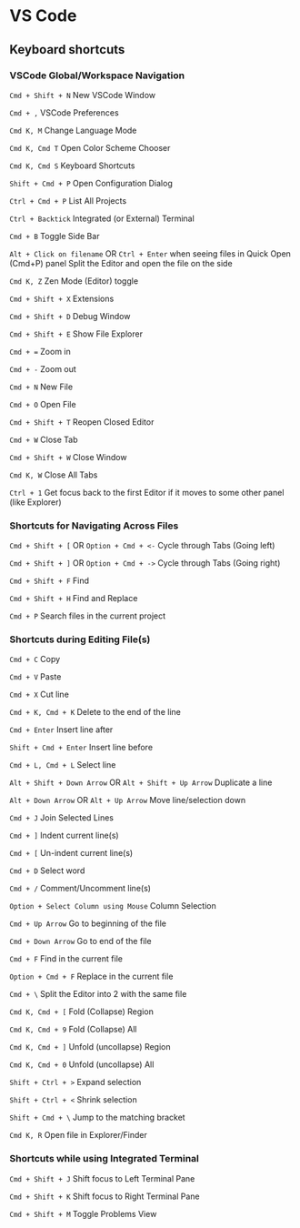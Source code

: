 # VS Code

## Keyboard shortcuts

### VSCode Global/Workspace Navigation

`Cmd + Shift + N`
New VSCode Window

`Cmd + ,`
VSCode Preferences

`Cmd K, M`
Change Language Mode

`Cmd K, Cmd T`
Open Color Scheme Chooser

`Cmd K, Cmd S`
Keyboard Shortcuts

`Shift + Cmd + P`
Open Configuration Dialog

`Ctrl + Cmd + P`
List All Projects

`Ctrl + Backtick`
Integrated (or External) Terminal

`Cmd + B`
Toggle Side Bar

`Alt + Click on filename` OR
`Ctrl + Enter` when seeing files in Quick Open (Cmd+P) panel
Split the Editor and open the file on the side

`Cmd K, Z`
Zen Mode (Editor) toggle

`Cmd + Shift + X`
Extensions

`Cmd + Shift + D`
Debug Window

`Cmd + Shift + E`
Show File Explorer

`Cmd + =`
Zoom in

`Cmd + -`
Zoom out

`Cmd + N`
New File

`Cmd + O`
Open File

`Cmd + Shift + T`
Reopen Closed Editor

`Cmd + W`
Close Tab

`Cmd + Shift + W`
Close Window

`Cmd K, W`
Close All Tabs

`Ctrl + 1`
Get focus back to the first Editor if it moves to some other panel (like Explorer)

### Shortcuts for Navigating Across Files

`Cmd + Shift + [` OR `Option + Cmd + <-`
Cycle through Tabs (Going left)

`Cmd + Shift + ]` OR `Option + Cmd + ->`
Cycle through Tabs (Going right)

`Cmd + Shift + F`
Find

`Cmd + Shift + H`
Find and Replace

`Cmd + P`
Search files in the current project

### Shortcuts during Editing File(s)

`Cmd + C`
Copy

`Cmd + V`
Paste

`Cmd + X`
Cut line

`Cmd + K, Cmd + K`
Delete to the end of the line

`Cmd + Enter`
Insert line after

`Shift + Cmd + Enter`
Insert line before

`Cmd + L, Cmd + L`
Select line

`Alt + Shift + Down Arrow` OR `Alt + Shift + Up Arrow`
Duplicate a line

`Alt + Down Arrow` OR `Alt + Up Arrow`
Move line/selection down

`Cmd + J`
Join Selected Lines

`Cmd + ]`
Indent current line(s)

`Cmd + [`
Un-indent current line(s)

`Cmd + D`
Select word

`Cmd + /`
Comment/Uncomment line(s)

`Option + Select Column using Mouse`
Column Selection

`Cmd + Up Arrow`
Go to beginning of the file

`Cmd + Down Arrow`
Go to end of the file

`Cmd + F`
Find in the current file

`Option + Cmd + F`
Replace in the current file

`Cmd + \`
Split the Editor into 2 with the same file

`Cmd K, Cmd + [`
Fold (Collapse) Region

`Cmd K, Cmd + 9`
Fold (Collapse) All

`Cmd K, Cmd + ]`
Unfold (uncollapse) Region

`Cmd K, Cmd + 0`
Unfold (uncollapse) All

`Shift + Ctrl + >`
Expand selection

`Shift + Ctrl + <`
Shrink selection

`Shift + Cmd + \`
Jump to the matching bracket

`Cmd K, R`
Open file in Explorer/Finder

### Shortcuts while using Integrated Terminal

`Cmd + Shift + J`
Shift focus to Left Terminal Pane

`Cmd + Shift + K`
Shift focus to Right Terminal Pane

`Cmd + Shift + M`
Toggle Problems View

